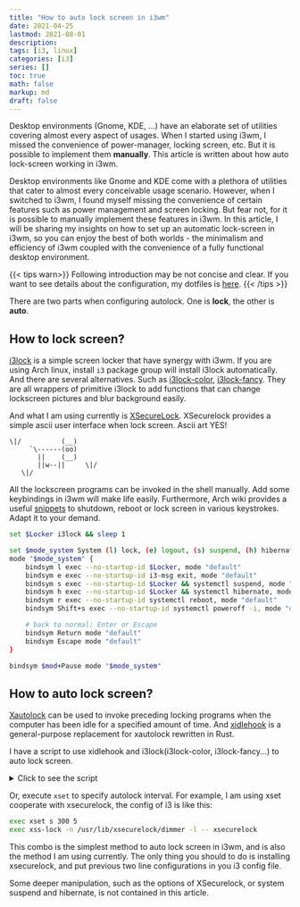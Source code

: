 ```yaml
---
title: "How to auto lock screen in i3wm"
date: 2021-04-25
lastmod: 2021-08-01
description:
tags: [i3, linux]
categories: [i3]
series: []
toc: true
math: false
markup: md
draft: false
---
```


Desktop environments (Gnome, KDE, ...) have an elaborate set of utilities covering almost every aspect of usages. When I started using i3wm, I missed the convenience of power-manager, locking screen, etc. But it is possible to implement them **manually**. This article is written about how auto lock-screen working in i3wm.

Desktop environments like Gnome and KDE come with a plethora of utilities that cater to almost every conceivable usage scenario. However, when I switched to i3wm, I found myself missing the convenience of certain features such as power management and screen locking. But fear not, for it is possible to manually implement these features in i3wm. In this article, I will be sharing my insights on how to set up an automatic lock-screen in i3wm, so you can enjoy the best of both worlds - the minimalism and efficiency of i3wm coupled with the convenience of a fully functional desktop environment.

<!--more-->

{{< tips warn>}}
Following introduction may be not concise and clear. If you want to see details about the configuration, my dotfiles is [here](https://github.com/qdzhang/.dotfiles/tree/main/.config/i3/autolock).
{{< /tips >}}

There are two parts when configuring autolock. One is **lock**, the other is **auto**.

## How to lock screen?

[i3lock](https://i3wm.org/i3lock/) is a simple screen locker that have synergy with i3wm. If you are using Arch linux, install `i3` package group will install i3lock automatically. And there are several alternatives. Such as [i3lock-color](https://github.com/Raymo111/i3lock-color), [i3lock-fancy](https://github.com/meskarune/i3lock-fancy). They are all wrappers of primitive i3lock to add functions that can change lockscreen pictures and blur background easily.

And what I am using currently is [XSecureLock](https://github.com/google/xsecurelock). XSecurelock provides a simple ascii user interface when lock screen. Ascii art YES!

```
\|/          (__)    
     `\------(oo)
       ||    (__)
       ||w--||     \|/
   \|/
```

All the lockscreen programs can be invoked in the shell manually. Add some keybindings in i3wm will make life easily. Furthermore, Arch wiki provides a useful [snippets](https://wiki.archlinux.org/title/i3#Shutdown,_reboot,_lock_screen) to shutdown, reboot or lock screen in various keystrokes. Adapt it to your demand.

```bash
set $Locker i3lock && sleep 1

set $mode_system System (l) lock, (e) logout, (s) suspend, (h) hibernate, (r) reboot, (Shift+s) shutdown
mode "$mode_system" {
    bindsym l exec --no-startup-id $Locker, mode "default"
    bindsym e exec --no-startup-id i3-msg exit, mode "default"
    bindsym s exec --no-startup-id $Locker && systemctl suspend, mode "default"
    bindsym h exec --no-startup-id $Locker && systemctl hibernate, mode "default"
    bindsym r exec --no-startup-id systemctl reboot, mode "default"
    bindsym Shift+s exec --no-startup-id systemctl poweroff -i, mode "default"  

    # back to normal: Enter or Escape
    bindsym Return mode "default"
    bindsym Escape mode "default"
}

bindsym $mod+Pause mode "$mode_system"
```

## How to **auto** lock screen?

[Xautolock](https://linux.die.net/man/1/xautolock) can be used to invoke preceding locking programs when the computer has been idle for a specified amount of time. And [xidlehook](https://gitlab.com/jd91mzm2/xidlehook) is a general-purpose replacement for xautolock rewritten in Rust. 

I have a script to use xidlehook and i3lock(i3lock-color, i3lock-fancy...) to auto lock screen.

<details><summary>Click to see the script</summary>
<p>


```bash
#!/bin/bash

# Only exported variables can be used within the timer's command.
export PRIMARY_DISPLAY="$(xrandr | awk '/ primary/{print $1}')"

# Run xidlehook
xidlehook \
  `# Don't lock when there's a fullscreen application` \
  --not-when-fullscreen \
  `# Don't lock when there's audio playing` \
  --not-when-audio \
  `# Dim the screen after 300 seconds, undim if user becomes active` \
  --timer 300 \
    'xrandr --output "$PRIMARY_DISPLAY" --brightness .1' \
    'xrandr --output "$PRIMARY_DISPLAY" --brightness 1' \
  `# Undim & lock after 10 more seconds` \
  --timer 10 \
    'xrandr --output "$PRIMARY_DISPLAY" --brightness 1; i3lock' \
	#                                                     │
    #                                                     └───  Replace this command with you lockscreen program or script
    '' \
  `# Finally, suspend an hour after it locks` \
  --timer 1200 \
    'systemctl suspend' \
    ''
```

</p>
</details>

Or, execute `xset` to specify autolock interval. For example, I am using xset cooperate with xsecurelock, the config of i3 is like this:

```bash
exec xset s 300 5
exec xss-lock -n /usr/lib/xsecurelock/dimmer -l -- xsecurelock
```

This combo is the simplest method to auto lock screen in i3wm, and is also the method I am using currently. The only thing you should to do is installing xsecurelock, and put previous two line configurations in you i3 config file. 

Some deeper manipulation, such as the options of XSecurelock, or system suspend and hibernate, is not contained in this article.
